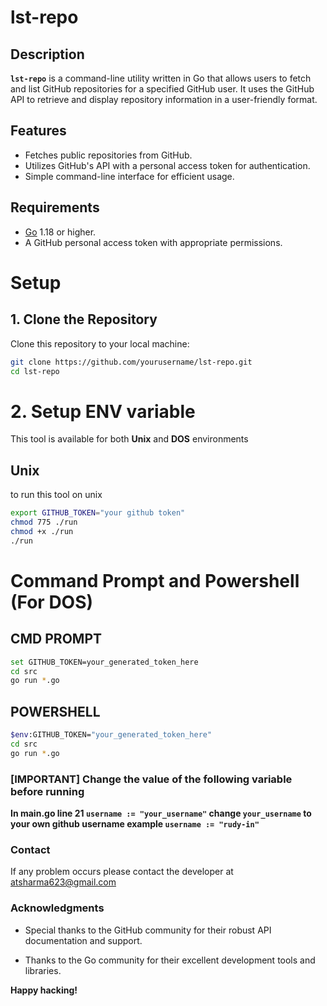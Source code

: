 # lst-repo

## Description

**`lst-repo`** is a command-line utility written in Go that allows users to fetch and list GitHub repositories for a specified GitHub user. It uses the GitHub API to retrieve and display repository information in a user-friendly format.

## Features

- Fetches public repositories from GitHub.
- Utilizes GitHub's API with a personal access token for authentication.
- Simple command-line interface for efficient usage.

## Requirements

- [Go](https://golang.org/doc/install) 1.18 or higher.
- A GitHub personal access token with appropriate permissions.

# Setup

## 1. Clone the Repository

Clone this repository to your local machine:

```bash
git clone https://github.com/yourusername/lst-repo.git
cd lst-repo
```

# 2. Setup ENV variable 

This tool is available for both **Unix** and **DOS** environments

## Unix
to run this tool on unix

```bash
export GITHUB_TOKEN="your github token"
chmod 775 ./run
chmod +x ./run
./run
```


# Command Prompt and Powershell (For DOS)

## CMD PROMPT
```bash
set GITHUB_TOKEN=your_generated_token_here
cd src
go run *.go
```

## POWERSHELL
```bash
$env:GITHUB_TOKEN="your_generated_token_here"
cd src
go run *.go
```


### [IMPORTANT] Change the value of the following variable before running 

**In main.go line 21 `username := "your_username"` change `your_username` to your own github username example `username := "rudy-in"`**

### Contact

If any problem occurs please contact the developer at atsharma623@gmail.com

### Acknowledgments

- Special thanks to the GitHub community for their robust API documentation and support.

- Thanks to the Go community for their excellent development tools and libraries.


**Happy hacking!**